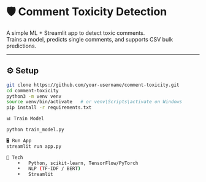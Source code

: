 # 🛡️ Comment Toxicity Detection

A simple ML + Streamlit app to detect toxic comments.  
Trains a model, predicts single comments, and supports CSV bulk predictions.

---

## ⚙️ Setup
```bash
git clone https://github.com/your-username/comment-toxicity.git
cd comment-toxicity
python3 -m venv venv
source venv/bin/activate   # or venv\Scripts\activate on Windows
pip install -r requirements.txt

📊 Train Model

python train_model.py

🖥️ Run App
streamlit run app.py

🚀 Tech
	•	Python, scikit-learn, TensorFlow/PyTorch
	•	NLP (TF-IDF / BERT)
	•	Streamlit

    
